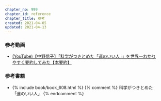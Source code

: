 ```yaml
---
chapter_no: 999
chapter_id: reference
chapter_title: 参考
created: 2021-04-05
updated: 2021-04-13
---
```

### 参考動画
- [(YouTube)【中野信子】「科学がつきとめた「運のいい人」」を世界一わかりやすく要約してみた【本要約】](https://www.youtube.com/watch?v=kckGYMNONho)

### 参考書籍
- {% include book/book_608.html %} {% comment %} 科学がつきとめた「運のいい人」 {% endcomment %}
